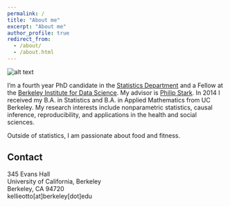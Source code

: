 ```yaml
---
permalink: /
title: "About me"
excerpt: "About me"
author_profile: true
redirect_from: 
  - /about/
  - /about.html
---
```


![alt text](https://raw.githubusercontent.com/kellieotto/kellieotto.github.io/master/images/working.JPG)

I’m a fourth year PhD candidate in the [Statistics Department](https://statistics.berkeley.edu) and a Fellow at the [Berkeley Institute for Data Science](http://bids.berkeley.edu). My advisor is [Philip Stark](http://www.stat.berkeley.edu/~stark/). In 2014 I received my B.A. in Statistics and B.A. in Applied Mathematics from UC Berkeley. My research interests include nonparametric statistics, causal inference, reproducibility, and applications in the health and social sciences.

Outside of statistics, I am passionate about food and fitness.

Contact
-------
345 Evans Hall   
University of California, Berkeley   
Berkeley, CA 94720   
kellieotto\[at\]berkeley\[dot\]edu
